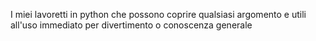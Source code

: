 I miei lavoretti in python che possono coprire qualsiasi argomento e utili all'uso immediato per divertimento o conoscenza generale

